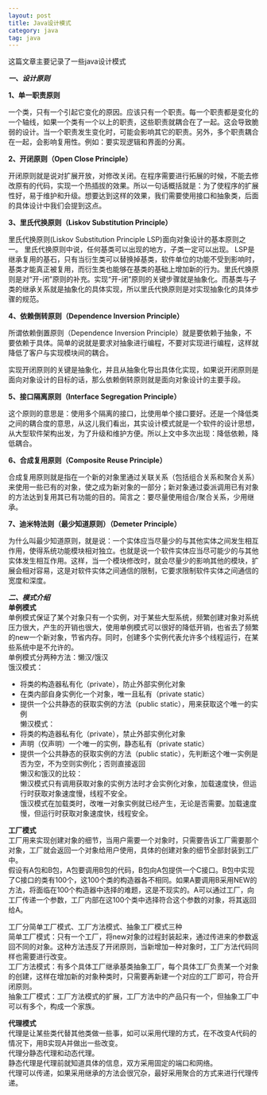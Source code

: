 ```yaml
---
layout: post
title: Java设计模式
category: java
tag: java
---
```


这篇文章主要记录了一些java设计模式  


***一、设计原则***  

**1、单一职责原则**  

一个类，只有一个引起它变化的原因。应该只有一个职责。每一个职责都是变化的一个轴线，如果一个类有一个以上的职责，这些职责就耦合在了一起。这会导致脆弱的设计。当一个职责发生变化时，可能会影响其它的职责。另外，多个职责耦合在一起，会影响复用性。例如：要实现逻辑和界面的分离。  

**2、开闭原则（Open Close Principle）**  

开闭原则就是说对扩展开放，对修改关闭。在程序需要进行拓展的时候，不能去修改原有的代码，实现一个热插拔的效果。所以一句话概括就是：为了使程序的扩展性好，易于维护和升级。想要达到这样的效果，我们需要使用接口和抽象类，后面的具体设计中我们会提到这点。  

**3、里氏代换原则（Liskov Substitution Principle）**  

里氏代换原则(Liskov Substitution Principle LSP)面向对象设计的基本原则之一。   里氏代换原则中说，任何基类可以出现的地方，子类一定可以出现。 LSP是继承复用的基石，只有当衍生类可以替换掉基类，软件单位的功能不受到影响时，基类才能真正被复用，而衍生类也能够在基类的基础上增加新的行为。里氏代换原则是对“开-闭”原则的补充。实现“开-闭”原则的关键步骤就是抽象化。而基类与子类的继承关系就是抽象化的具体实现，所以里氏代换原则是对实现抽象化的具体步骤的规范。  

**4、依赖倒转原则（Dependence Inversion Principle）**  

所谓依赖倒置原则（Dependence Inversion Principle）就是要依赖于抽象，不要依赖于具体。简单的说就是要求对抽象进行编程，不要对实现进行编程，这样就降低了客户与实现模块间的耦合。  

实现开闭原则的关键是抽象化，并且从抽象化导出具体化实现，如果说开闭原则是面向对象设计的目标的话，那么依赖倒转原则就是面向对象设计的主要手段。   

**5、接口隔离原则（Interface Segregation Principle）**  

这个原则的意思是：使用多个隔离的接口，比使用单个接口要好。还是一个降低类之间的耦合度的意思，从这儿我们看出，其实设计模式就是一个软件的设计思想，从大型软件架构出发，为了升级和维护方便。所以上文中多次出现：降低依赖，降低耦合。  

**6、合成复用原则（Composite Reuse Principle）**  

合成复用原则就是指在一个新的对象里通过关联关系（包括组合关系和聚合关系）来使用一些已有的对象，使之成为新对象的一部分；新对象通过委派调用已有对象的方法达到复用其已有功能的目的。简言之：要尽量使用组合/聚合关系，少用继承。  

**7、迪米特法则（最少知道原则）（Demeter Principle）**  

为什么叫最少知道原则，就是说：一个实体应当尽量少的与其他实体之间发生相互作用，使得系统功能模块相对独立。也就是说一个软件实体应当尽可能少的与其他实体发生相互作用。这样，当一个模块修改时，就会尽量少的影响其他的模块，扩展会相对容易，这是对软件实体之间通信的限制，它要求限制软件实体之间通信的宽度和深度。  

***二、模式介绍***  
**单例模式**  
单例模式保证了某个对象只有一个实例，对于某些大型系统，频繁创建对象对系统压力很大，产生的开销也很大，使用单例模式可以很好的降低开销，也省去了频繁的new一个新对象，节省内存。同时，创建多个实例代表允许多个线程运行，在某些系统中是不允许的。  
单例模式分两种方法：懒汉/饿汉  
饿汉模式：  
- 将类的构造器私有化（private），防止外部实例化对象  
- 在类内部自身实例化一个对象，唯一且私有（private static）  
- 提供一个公共静态的获取实例的方法（public static），用来获取这个唯一的实例  
懒汉模式：  
- 将类的构造器私有化（private），禁止外部实例化对象  
- 声明（仅声明）一个唯一的实例，静态私有（private static）
- 提供一个公共静态的获取实例的方法（public static），先判断这个唯一实例是否为空，不为空则实例化；否则直接返回  
懒汉和饿汉的比较：  
懒汉模式只有调用获取对象的实例方法时才会实例化对象，加载速度快，但运行时获取对象速度慢，线程不安全。  
饿汉模式在加载类时，改唯一对象实例就已经产生，无论是否需要。加载速度慢，但运行时获取对象速度快，线程安全。  

**工厂模式**  
工厂用来实现创建对象的细节，当用户需要一个对象时，只需要告诉工厂需要那个对象，工厂就会返回一个对象给用户使用，具体的创建对象的细节全部封装到工厂中。  
假设有A包和B包，A包要调用B包的代码，B包向A包提供一个C接口。B包中实现了C接口的类有100个，这100个类的构造器各不相同。如果A要调用B采用NEW的方法，将面临在100个构造器中选择的难题，这是不现实的。A可以通过工厂，向工厂传递一个参数，工厂内部在这100个类中选择符合这个参数的对象，将其返回给A。  

工厂分简单工厂模式、工厂方法模式、抽象工厂模式三种  
简单工厂模式：只有一个工厂，将new对象的过程封装起来，通过传进来的参数返回不同的对象。这种方法违反了开闭原则，当新增加一种对象时，工厂方法代码同样也需要进行改变。  
工厂方法模式：有多个具体工厂继承基类抽象工厂，每个具体工厂负责某一个对象的创建，这样在增加新的对象种类时，只需要再新建一个对应的工厂即可，符合开闭原则。  
抽象工厂模式：工厂方法模式的扩展，工厂方法中的产品只有一个，但抽象工厂中可以有多个，构成一个家族。  

**代理模式**  
代理是让某些类代替其他类做一些事，如可以采用代理的方式，在不改变A代码的情况下，用B实现A并做出一些改变。  
代理分静态代理和动态代理。  
静态代理是代理前就知道具体的信息，双方采用固定的端口和网络。  
代理可以传递，如果采用继承的方法会很冗杂，最好采用聚合的方式来进行代理传递。